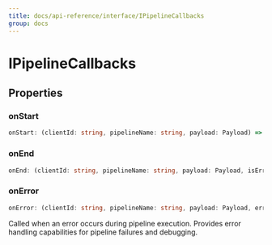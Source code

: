 ```yaml
---
title: docs/api-reference/interface/IPipelineCallbacks
group: docs
---
```


# IPipelineCallbacks

## Properties

### onStart

```ts
onStart: (clientId: string, pipelineName: string, payload: Payload) => void
```

### onEnd

```ts
onEnd: (clientId: string, pipelineName: string, payload: Payload, isError: boolean) => void
```

### onError

```ts
onError: (clientId: string, pipelineName: string, payload: Payload, error: Error) => void
```

Called when an error occurs during pipeline execution.
Provides error handling capabilities for pipeline failures and debugging.
